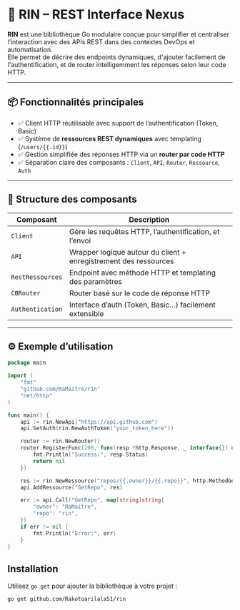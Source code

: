 # 🚀 RIN – REST Interface Nexus

**RIN** est une bibliothèque Go modulaire conçue pour simplifier et centraliser l’interaction avec des APIs REST dans des contextes DevOps et automatisation.  
Elle permet de décrire des endpoints dynamiques, d'ajouter facilement de l'authentification, et de router intelligemment les réponses selon leur code HTTP.

---

## 📦 Fonctionnalités principales

- ✅ Client HTTP réutilisable avec support de l’authentification (Token, Basic)
- ✅ Système de **ressources REST dynamiques** avec templating (`/users/{{.id}}`)
- ✅ Gestion simplifiée des réponses HTTP via un **router par code HTTP**
- ✅ Séparation claire des composants : `Client`, `API`, `Router`, `Ressource`, `Auth`

---

## 🧩 Structure des composants

| Composant | Description |
|----------|-------------|
| `Client` | Gère les requêtes HTTP, l’authentification, et l’envoi |
| `API` | Wrapper logique autour du client + enregistrement des ressources |
| `RestRessources` | Endpoint avec méthode HTTP et templating des paramètres |
| `CBRouter` | Router basé sur le code de réponse HTTP |
| `Authentication` | Interface d’auth (Token, Basic…) facilement extensible |

---

## ⚙️ Exemple d’utilisation

```go
package main

import (
    "fmt"
    "github.com/RaMaitre/rin"
    "net/http"
)

func main() {
    api := rin.NewApi("https://api.github.com")
    api.SetAuth(rin.NewAuthToken("your_token_here"))

    router := rin.NewRouter()
    router.RegisterFunc(200, func(resp *http.Response, _ interface{}) error {
        fmt.Println("Success:", resp.Status)
        return nil
    })

    res := rin.NewRessource("repos/{{.owner}}/{{.repo}}", http.MethodGet, router)
    api.AddRessource("GetRepo", res)

    err := api.Call("GetRepo", map[string]string{
        "owner": "RaMaitre",
        "repo": "rin",
    })
    if err != nil {
        fmt.Println("Error:", err)
    }
}
```
## Installation

Utilisez `go get` pour ajouter la bibliothèque à votre projet :

```bash
go get github.com/Rakotoarilala51/rin
